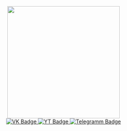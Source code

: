 <div id="header" align="center">
  <img src="https://media.giphy.com/media/v1.Y2lkPTc5MGI3NjExZTVjYTUxNWlkdnpwdXZ5c3dwd3RuejljMnRjZHhvN2x1b3IwaWtmbiZlcD12MV9pbnRlcm5hbF9naWZfYnlfaWQmY3Q9Zw/kXFpgStKE2Ypi/giphy.gif" width="300"/>
</div>

<div id="badges" align="center">
  <a href="https://vk.com/biryukov2016">
    <img src="https://img.shields.io/badge/вконтакте-%232E87FB.svg?&style=for-the-badge&logo=vk&logoColor=white" alt="VK Badge"/>
  </a>
  <a href="https://www.youtube.com/channel/UCg8l7qzI-2jkgsmdw9op_Bw">
    <img src="https://img.shields.io/badge/YouTube-FF0000?style=for-the-badge&logo=youtube&logoColor=white" alt="YT Badge"/>
  </a>
  <a href="https://t.me/GlobalRak">
    <img src="https://img.shields.io/badge/Telegram-2CA5E0?style=for-the-badge&logo=telegram&logoColor=white" alt="Telegramm Badge"/>
  </a>
</div>

<img src="https://komarev.com/ghpvc/?username=Gl0balRak&style=flat-square&color=blue" alt="" align="center"/>
